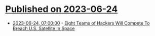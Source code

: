 # [Published on 2023-06-24](index.md)

* [2023-06-24, 07:00:00](https://tech.slashdot.org/story/23/06/24/0217239/eight-teams-of-hackers-will-compete-to-breach-us-satellite-in-space?utm_source=rss1.0mainlinkanon&utm_medium=feed) - [Eight Teams of Hackers Will Compete To Breach U.S. Satellite In Space](https://tech.slashdot.org/story/23/06/24/0217239/eight-teams-of-hackers-will-compete-to-breach-us-satellite-in-space?utm_source=rss1.0mainlinkanon&utm_medium=feed)
